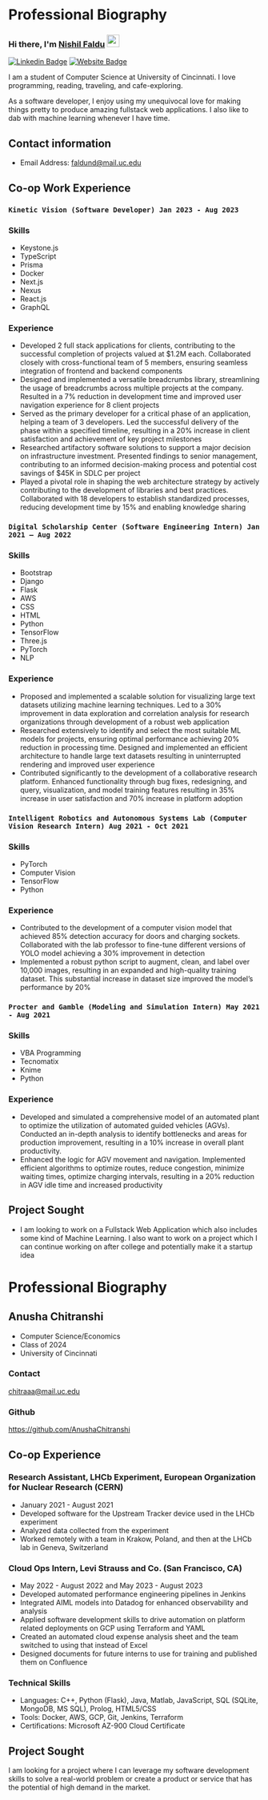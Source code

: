 # Professional Biography

### Hi there, I'm <a href="https://www.nishilfaldu.site" target="_blank">Nishil Faldu</a> <img src="https://media.giphy.com/media/hvRJCLFzcasrR4ia7z/giphy.gif" width="25px">

[![Linkedin Badge](https://img.shields.io/badge/-LinkedIn-0e76a8?style=flat-square&logo=Linkedin&logoColor=white)](https://www.linkedin.com/in/nishil-faldu/)
[![Website Badge](https://img.shields.io/badge/Website-3b5998?style=flat-square&logo=google-chrome&logoColor=white)](https://www.nishilfaldu.site)

I am a student of Computer Science at University of Cincinnati. I love programming, reading, traveling, and cafe-exploring.

As a software developer, I enjoy using my unequivocal love for making things pretty to produce amazing fullstack web applications. I also like to dab with machine learning whenever I have time.

## Contact information

- Email Address: faldund@mail.uc.edu

## Co-op Work Experience

### `Kinetic Vision (Software Developer) Jan 2023 - Aug 2023`

### Skills

- Keystone.js
- TypeScript
- Prisma
- Docker
- Next.js
- Nexus
- React.js
- GraphQL

### Experience

- Developed 2 full stack applications for clients, contributing to the successful completion of projects valued at $1.2M each. Collaborated closely with cross-functional team of 5 members, ensuring seamless integration of frontend and backend components
- Designed and implemented a versatile breadcrumbs library, streamlining the usage of breadcrumbs across multiple projects at the company. Resulted in a 7% reduction in development time and improved user navigation experience for 8 client projects
- Served as the primary developer for a critical phase of an application, helping a team of 3 developers. Led the successful delivery of the phase within a specified timeline, resulting in a 20% increase in client satisfaction and achievement of key project milestones
- Researched artifactory software solutions to support a major decision on infrastructure investment. Presented findings to senior management, contributing to an informed decision-making process and potential cost savings of $45K in SDLC per project
- Played a pivotal role in shaping the web architecture strategy by actively contributing to the development of libraries and best practices. Collaborated with 18 developers to establish standardized processes, reducing development time by 15% and enabling knowledge sharing

### `Digital Scholarship Center (Software Engineering Intern) Jan 2021 – Aug 2022`

### Skills

- Bootstrap
- Django
- Flask
- AWS
- CSS
- HTML
- Python
- TensorFlow
- Three.js
- PyTorch
- NLP

### Experience

- Proposed and implemented a scalable solution for visualizing large text datasets utilizing machine learning techniques. Led to a 30% improvement in data exploration and correlation analysis for research organizations through development of a robust web application
- Researched extensively to identify and select the most suitable ML models for projects, ensuring optimal performance achieving 20% reduction in processing time. Designed and implemented an efficient architecture to handle large text datasets resulting in uninterrupted rendering and improved user experience
- Contributed significantly to the development of a collaborative research platform. Enhanced functionality through bug fixes, redesigning, and query, visualization, and model training features resulting in 35% increase in user satisfaction and 70% increase in platform adoption

### `Intelligent Robotics and Autonomous Systems Lab (Computer Vision Research Intern) Aug 2021 - Oct 2021`

### Skills

- PyTorch
- Computer Vision
- TensorFlow
- Python

### Experience

- Contributed to the development of a computer vision model that achieved 85% detection accuracy for doors and charging sockets. Collaborated with the lab professor to fine-tune different versions of YOLO model achieving a 30% improvement in detection
- Implemented a robust python script to augment, clean, and label over 10,000 images, resulting in an expanded and high-quality training dataset. This substantial increase in dataset size improved the model’s performance by 20%

### `Procter and Gamble (Modeling and Simulation Intern) May 2021 - Aug 2021`

### Skills

- VBA Programming
- Tecnomatix
- Knime
- Python

### Experience

- Developed and simulated a comprehensive model of an automated plant to optimize the utilization of automated guided vehicles (AGVs). Conducted an in-depth analysis to identify bottlenecks and areas for production improvement, resulting in a 10% increase in overall plant productivity.
- Enhanced the logic for AGV movement and navigation. Implemented efficient algorithms to optimize routes, reduce congestion, minimize waiting times, optimize charging intervals, resulting in a 20% reduction in AGV idle time and increased productivity

## Project Sought

- I am looking to work on a Fullstack Web Application which also includes some kind of Machine Learning. I also want to work on a project which I can continue working on after college and potentially make it a startup idea

# Professional Biography

## Anusha Chitranshi

- Computer Science/Economics
- Class of 2024
- University of Cincinnati

### Contact

chitraaa@mail.uc.edu

### Github

https://github.com/AnushaChitranshi

## Co-op Experience

### Research Assistant, LHCb Experiment, European Organization for Nuclear Research (CERN)

- January 2021 - August 2021
- Developed software for the Upstream Tracker device used in the LHCb experiment
- Analyzed data collected from the experiment
- Worked remotely with a team in Krakow, Poland, and then at the LHCb lab in Geneva,
  Switzerland

### Cloud Ops Intern, Levi Strauss and Co. (San Francisco, CA)

- May 2022 - August 2022 and May 2023 - August 2023
- Developed automated performance engineering pipelines in Jenkins
- Integrated AIML models into Datadog for enhanced observability and analysis
- Applied software development skills to drive automation on platform related deployments on GCP using Terraform and YAML
- Created an automated cloud expense analysis sheet and the team switched to using that instead of Excel
- Designed documents for future interns to use for training and published them on Confluence

### Technical Skills

- Languages: C++, Python (Flask), Java, Matlab, JavaScript, SQL (SQLite, MongoDB, MS SQL), Prolog, HTML5/CSS
- Tools: Docker, AWS, GCP, Git, Jenkins, Terraform
- Certifications: Microsoft AZ-900 Cloud Certificate

## Project Sought

I am looking for a project where I can leverage my software development skills to solve a real-world problem or create a product or service that has the potential of high demand in the market.
